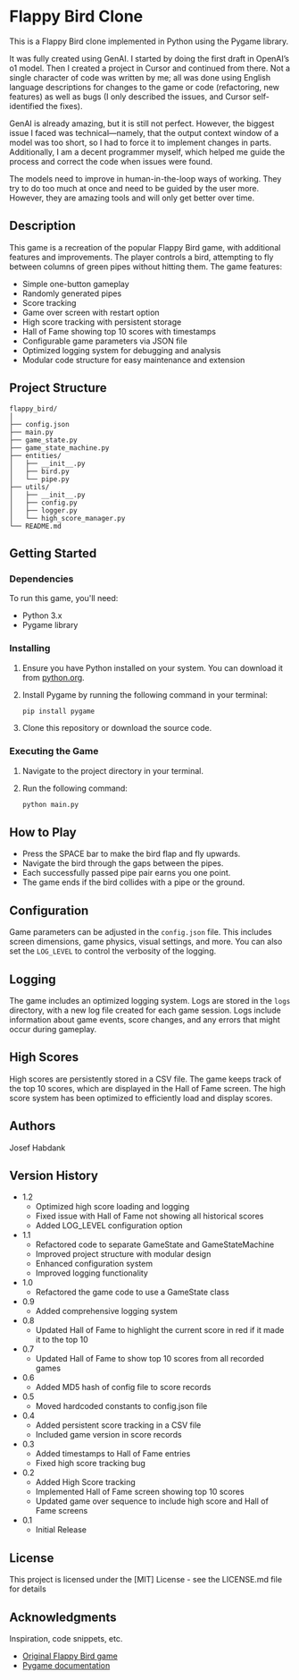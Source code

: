 # Flappy Bird Clone

This is a Flappy Bird clone implemented in Python using the Pygame library.

It was fully created using GenAI. I started by doing the first draft in OpenAI’s o1 model. Then I created a project in Cursor and continued from there. Not a single character of code was written by me; all was done using English language descriptions for changes to the game or code (refactoring, new features) as well as bugs (I only described the issues, and Cursor self-identified the fixes).

GenAI is already amazing, but it is still not perfect. However, the biggest issue I faced was technical—namely, that the output context window of a model was too short, so I had to force it to implement changes in parts. Additionally, I am a decent programmer myself, which helped me guide the process and correct the code when issues were found.

The models need to improve in human-in-the-loop ways of working. They try to do too much at once and need to be guided by the user more. However, they are amazing tools and will only get better over time.

## Description

This game is a recreation of the popular Flappy Bird game, with additional features and improvements. The player controls a bird, attempting to fly between columns of green pipes without hitting them. The game features:

- Simple one-button gameplay
- Randomly generated pipes
- Score tracking
- Game over screen with restart option
- High score tracking with persistent storage
- Hall of Fame showing top 10 scores with timestamps
- Configurable game parameters via JSON file
- Optimized logging system for debugging and analysis
- Modular code structure for easy maintenance and extension

## Project Structure

```
flappy_bird/
│
├── config.json
├── main.py
├── game_state.py
├── game_state_machine.py
├── entities/
│   ├── __init__.py
│   ├── bird.py
│   └── pipe.py
├── utils/
│   ├── __init__.py
│   ├── config.py
│   ├── logger.py
│   └── high_score_manager.py
└── README.md
```

## Getting Started

### Dependencies

To run this game, you'll need:

- Python 3.x
- Pygame library

### Installing

1. Ensure you have Python installed on your system. You can download it from [python.org](https://www.python.org/downloads/).

2. Install Pygame by running the following command in your terminal:

   ```bash
   pip install pygame
   ```

3. Clone this repository or download the source code.

### Executing the Game

1. Navigate to the project directory in your terminal.
2. Run the following command:

   ```bash
   python main.py
   ```

## How to Play

- Press the SPACE bar to make the bird flap and fly upwards.
- Navigate the bird through the gaps between the pipes.
- Each successfully passed pipe pair earns you one point.
- The game ends if the bird collides with a pipe or the ground.

## Configuration

Game parameters can be adjusted in the `config.json` file. This includes screen dimensions, game physics, visual settings, and more. You can also set the `LOG_LEVEL` to control the verbosity of the logging.

## Logging

The game includes an optimized logging system. Logs are stored in the `logs` directory, with a new log file created for each game session. Logs include information about game events, score changes, and any errors that might occur during gameplay.

## High Scores

High scores are persistently stored in a CSV file. The game keeps track of the top 10 scores, which are displayed in the Hall of Fame screen. The high score system has been optimized to efficiently load and display scores.

## Authors

Josef Habdank

## Version History

* 1.2
    * Optimized high score loading and logging
    * Fixed issue with Hall of Fame not showing all historical scores
    * Added LOG_LEVEL configuration option
* 1.1
    * Refactored code to separate GameState and GameStateMachine
    * Improved project structure with modular design
    * Enhanced configuration system
    * Improved logging functionality
* 1.0
    * Refactored the game code to use a GameState class
* 0.9
    * Added comprehensive logging system
* 0.8
    * Updated Hall of Fame to highlight the current score in red if it made it to the top 10
* 0.7
    * Updated Hall of Fame to show top 10 scores from all recorded games
* 0.6
    * Added MD5 hash of config file to score records
* 0.5
    * Moved hardcoded constants to config.json file
* 0.4
    * Added persistent score tracking in a CSV file
    * Included game version in score records
* 0.3
    * Added timestamps to Hall of Fame entries
    * Fixed high score tracking bug
* 0.2
    * Added High Score tracking
    * Implemented Hall of Fame screen showing top 10 scores
    * Updated game over sequence to include high score and Hall of Fame screens
* 0.1
    * Initial Release

## License

This project is licensed under the [MIT] License - see the LICENSE.md file for details

## Acknowledgments

Inspiration, code snippets, etc.
* [Original Flappy Bird game](https://en.wikipedia.org/wiki/Flappy_Bird)
* [Pygame documentation](https://www.pygame.org/docs/)
